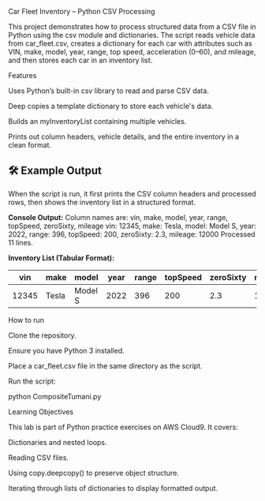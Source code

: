 Car Fleet Inventory – Python CSV Processing

This project demonstrates how to process structured data from a CSV file in Python using the csv module and dictionaries. The script reads vehicle data from car_fleet.csv, creates a dictionary for each car with attributes such as VIN, make, model, year, range, top speed, acceleration (0–60), and mileage, and then stores each car in an inventory list.

Features

Uses Python’s built-in csv library to read and parse CSV data.

Deep copies a template dictionary to store each vehicle's data.

Builds an myInventoryList containing multiple vehicles.

Prints out column headers, vehicle details, and the entire inventory in a clean format.
## 🛠️ Example Output

When the script is run, it first prints the CSV column headers and processed rows, then shows the inventory list in a structured format.

**Console Output:**
Column names are: vin, make, model, year, range, topSpeed, zeroSixty, mileage
vin: 12345, make: Tesla, model: Model S, year: 2022, range: 396, topSpeed: 200, zeroSixty: 2.3, mileage: 12000
Processed 11 lines.


**Inventory List (Tabular Format):**

| vin   | make  | model   | year | range | topSpeed | zeroSixty | mileage |
|-------|-------|---------|------|-------|----------|-----------|---------|
| 12345 | Tesla | Model S | 2022 | 396   | 200      | 2.3       | 12000  |
How to run

Clone the repository.

Ensure you have Python 3 installed.

Place a car_fleet.csv file in the same directory as the script.

Run the script:

python CompositeTumani.py

Learning Objectives

This lab is part of Python practice exercises on AWS Cloud9.
It covers:

Dictionaries and nested loops.

Reading CSV files.

Using copy.deepcopy() to preserve object structure.

Iterating through lists of dictionaries to display formatted output.


